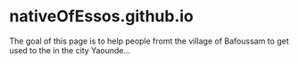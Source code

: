 # nativeOfEssos.github.io
The goal of this page is to help people fromt the village of Bafoussam to get used to the in the city Yaounde...

